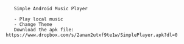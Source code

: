        Simple Android Music Player
       
       - Play local music
       - Change Theme
       Download the apk file: https://www.dropbox.com/s/2anam2utxf9te1w/SimplePlayer.apk?dl=0
